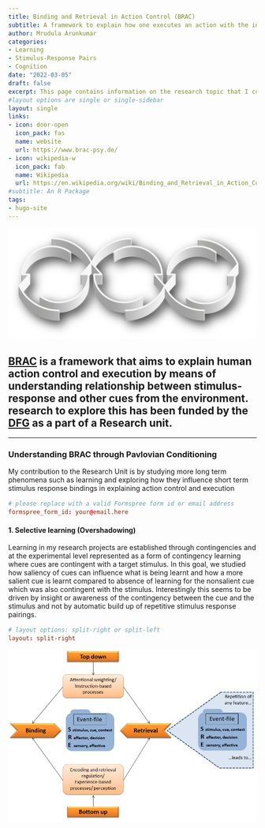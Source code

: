 ```yaml
---
title: Binding and Retrieval in Action Control (BRAC)
subtitle: A framework to explain how one executes an action with the information available in the environment
author: Mrudula Arunkumar
categories:
- Learning
- Stimulus-Response Pairs
- Cognition
date: "2022-03-05"
draft: false
excerpt: This page contains information on the research topic that I contribute to as a part of my PhD
#layout options are single or single-sidebar
layout: single
links:
- icon: door-open
  icon_pack: fas
  name: website
  url: https://www.brac-psy.de/
- icon: wikipedia-w
  icon_pack: fab
  name: Wikipedia
  url: https://en.wikipedia.org/wiki/Binding_and_Retrieval_in_Action_Control
#subtitle: An R Package
tags:
- hugo-site
---
```


![BRAC logo](logo_brac.png)

## [BRAC](https://brac-psy.de) is a framework that aims to explain human action control and execution by means of understanding relationship between stimulus-response and other cues from the environment. research to explore this has been funded by the [DFG](https://www.dfg.de/) as a part of a Research unit. 

---

### Understanding BRAC through Pavlovian Conditioning

My contribution to the Research Unit is by studying more long term phenomena such as learning and exploring how they influence short term stimulus response bindings in explaining action control and execution


```toml
# please replace with a valid Formspree form id or email address
formspree_form_id: your@email.here
```

#### 1. Selective learning (Overshadowing)

Learning in my research projects are established through contingencies and at the experimental level represented as a form of contingency learning where cues are contingent with a target stimulus. 
In this goal, we studied how saliency of cues can influence what is being learnt and how a more salient cue is learnt compared to absence of learning for the nonsalient cue which was also contingent with the stimulus.
Interestingly this seems to be driven by insight or awareness of the contingency between the cue and the stimulus and not by automatic build up of repetitive stimulus response pairings.



```toml
# layout options: split-right or split-left
layout: split-right
```

![BRAC Framework](BRACModel_BindingAndRetrieval.png)

